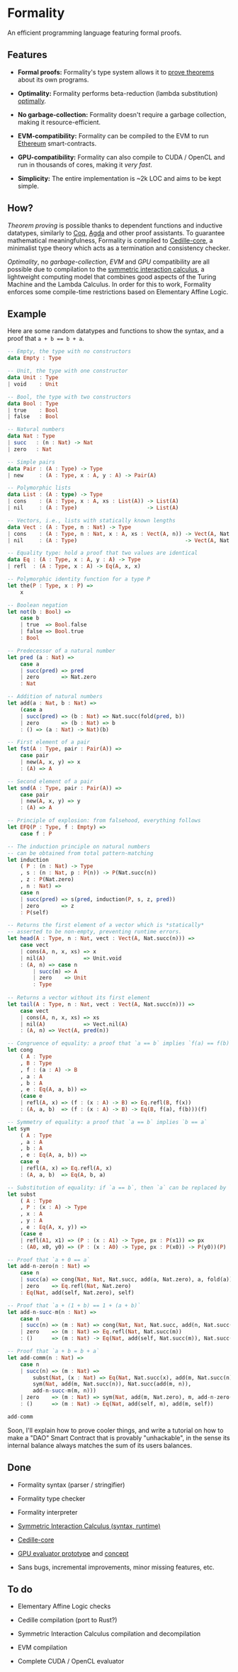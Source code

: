 # Formality

An efficient programming language featuring formal proofs.

## Features

- **Formal proofs:** Formality's type system allows it to [prove theorems](https://en.wikipedia.org/wiki/Curry%E2%80%93Howard_correspondence) about its own programs.

- **Optimality:** Formality performs beta-reduction (lambda substitution) [optimally](https://www.amazon.com/Implementation-Functional-Programming-Languages-Theoretical/dp/0521621127).

- **No garbage-collection:** Formality doesn't require a garbage collection, making it resource-efficient.

- **EVM-compatibility:** Formality can be compiled to the EVM to run [Ethereum](https://www.ethereum.org/) smart-contracts.

- **GPU-compatibility:** Formality can also compile to CUDA / OpenCL and run in thousands of cores, making it *very fast*.

- **Simplicity:** The entire implementation is ~2k LOC and aims to be kept simple.

## How?

*Theorem proving* is possible thanks to dependent functions and inductive datatypes, similarly to [Coq](https://coq.inria.fr/refman/language/cic.html), [Agda](https://github.com/agda/agda) and other proof assistants. To guarantee mathematical meaningfulness, Formality is compiled to [Cedille-core](https://github.com/maiavictor/cedille-core), a minimalist type theory which acts as a termination and consistency checker.

*Optimality*, no *garbage-collection*, *EVM* and *GPU* compatibility are all possible due to compilation to the [symmetric interaction calculus](https://github.com/MaiaVictor/symmetric-interaction-calculus), a lightweight computing model that combines good aspects of the Turing Machine and the Lambda Calculus. In order for this to work, Formality enforces some compile-time restrictions based on Elementary Affine Logic.

## Example

Here are some random datatypes and functions to show the syntax, and a proof that `a + b == b + a`.

```haskell
-- Empty, the type with no constructors
data Empty : Type

-- Unit, the type with one constructor
data Unit : Type
| void    : Unit

-- Bool, the type with two constructors
data Bool : Type
| true    : Bool
| false   : Bool

-- Natural numbers
data Nat : Type
| succ   : (n : Nat) -> Nat
| zero   : Nat

-- Simple pairs
data Pair : (A : Type) -> Type
| new     : (A : Type, x : A, y : A) -> Pair(A)

-- Polymorphic lists
data List : (A : type) -> Type
| cons    : (A : Type, x : A, xs : List(A)) -> List(A)
| nil     : (A : Type)                      -> List(A)

-- Vectors, i.e., lists with statically known lengths
data Vect : (A : Type, n : Nat) -> Type
| cons    : (A : Type, n : Nat, x : A, xs : Vect(A, n)) -> Vect(A, Nat.succ(n))
| nil     : (A : Type)                                  -> Vect(A, Nat.zero)

-- Equality type: hold a proof that two values are identical
data Eq : (A : Type, x : A, y : A) -> Type
| refl  : (A : Type, x : A) -> Eq(A, x, x)

-- Polymorphic identity function for a type P
let the(P : Type, x : P) =>
    x

-- Boolean negation
let not(b : Bool) =>
    case b
    | true  => Bool.false
    | false => Bool.true
    : Bool

-- Predecessor of a natural number
let pred (a : Nat) =>
    case a
    | succ(pred) => pred
    | zero       => Nat.zero
    : Nat

-- Addition of natural numbers
let add(a : Nat, b : Nat) =>
    (case a
    | succ(pred) => (b : Nat) => Nat.succ(fold(pred, b))
    | zero       => (b : Nat) => b
    : () => (a : Nat) -> Nat)(b)

-- First element of a pair
let fst(A : Type, pair : Pair(A)) =>
    case pair
    | new(A, x, y) => x
    : (A) => A

-- Second element of a pair
let snd(A : Type, pair : Pair(A)) =>
    case pair
    | new(A, x, y) => y
    : (A) => A

-- Principle of explosion: from falsehood, everything follows
let EFQ(P : Type, f : Empty) =>
    case f : P

-- The induction principle on natural numbers
-- can be obtained from total pattern-matching
let induction
    ( P : (n : Nat) -> Type
    , s : (n : Nat, p : P(n)) -> P(Nat.succ(n))
    , z : P(Nat.zero)
    , n : Nat) =>
    case n
    | succ(pred) => s(pred, induction(P, s, z, pred))
    | zero       => z
    : P(self)

-- Returns the first element of a vector which is *statically*
-- asserted to be non-empty, preventing runtime errors.
let head(A : Type, n : Nat, vect : Vect(A, Nat.succ(n))) =>
    case vect
    | cons(A, n, x, xs) => x
    | nil(A)            => Unit.void
    : (A, n) => case n
        | succ(m) => A
        | zero    => Unit
        : Type
    
-- Returns a vector without its first element
let tail(A : Type, n : Nat, vect : Vect(A, Nat.succ(n))) =>
    case vect
    | cons(A, n, x, xs) => xs
    | nil(A)            => Vect.nil(A)
    : (A, n) => Vect(A, pred(n))

-- Congruence of equality: a proof that `a == b` implies `f(a) == f(b)`
let cong
    ( A : Type
    , B : Type
    , f : (a : A) -> B
    , a : A
    , b : A
    , e : Eq(A, a, b)) =>
    (case e
    | refl(A, x) => (f : (x : A) -> B) => Eq.refl(B, f(x))
    : (A, a, b)  => (f : (x : A) -> B) -> Eq(B, f(a), f(b)))(f)

-- Symmetry of equality: a proof that `a == b` implies `b == a`
let sym
    ( A : Type
    , a : A
    , b : A
    , e : Eq(A, a, b)) =>
    case e
    | refl(A, x) => Eq.refl(A, x)
    : (A, a, b)  => Eq(A, b, a)

-- Substitution of equality: if `a == b`, then `a` can be replaced by `b` in a proof `P`
let subst
    ( A : Type
    , P : (x : A) -> Type
    , x : A
    , y : A
    , e : Eq(A, x, y)) =>
    (case e
    | refl(A1, x1) => (P : (x : A1) -> Type, px : P(x1)) => px
    : (A0, x0, y0) => (P : (x : A0) -> Type, px : P(x0)) -> P(y0))(P)

-- Proof that `a + 0 == a`
let add-n-zero(n : Nat) =>
    case n
    | succ(a) => cong(Nat, Nat, Nat.succ, add(a, Nat.zero), a, fold(a))
    | zero    => Eq.refl(Nat, Nat.zero)
    : Eq(Nat, add(self, Nat.zero), self)

-- Proof that `a + (1 + b) == 1 + (a + b)`
let add-n-succ-m(n : Nat) =>
    case n
    | succ(n) => (m : Nat) => cong(Nat, Nat, Nat.succ, add(n, Nat.succ(m)), Nat.succ(add(n,m)), fold(n,m))
    | zero    => (m : Nat) => Eq.refl(Nat, Nat.succ(m))
    : ()      => (m : Nat) -> Eq(Nat, add(self, Nat.succ(m)), Nat.succ(add(self, m)))

-- Proof that `a + b = b + a`
let add-comm(n : Nat) =>
    case n
    | succ(n) => (m : Nat) =>
        subst(Nat, (x : Nat) => Eq(Nat, Nat.succ(x), add(m, Nat.succ(n))), add(m,n), add(n,m), fold(m,n),
        sym(Nat, add(m, Nat.succ(n)), Nat.succ(add(m, n)),
        add-n-succ-m(m, n)))
    | zero    => (m : Nat) => sym(Nat, add(m, Nat.zero), m, add-n-zero(m))
    : ()      => (m : Nat) -> Eq(Nat, add(self, m), add(m, self))

add-comm
```

Soon, I'll explain how to prove cooler things, and write a tutorial on how to make a "DAO" Smart Contract that is provably "unhackable", in the sense its internal balance always matches the sum of its users balances.

## Done

- Formality syntax (parser / stringifier)

- Formality type checker

- Formality interpreter

- [Symmetric Interaction Calculus (syntax, runtime)](https://github.com/maiavictor/symmetric-interaction-calculus)

- [Cedille-core](https://github.com/maiavictor/cedille-core)

- [GPU evaluator prototype](https://github.com/maiavictor/absal-rs/tree/parallel-test-3) and [concept](https://github.com/maiavictor/absal-ex)

* Sans bugs, incremental improvements, minor missing features, etc.

## To do

- Elementary Affine Logic checks

- Cedille compilation (port to Rust?)

- Symmetric Interaction Calculus compilation and decompilation

- EVM compilation

- Complete CUDA / OpenCL evaluator
